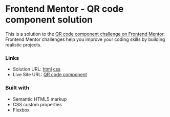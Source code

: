 # Frontend Mentor - QR code component solution

This is a solution to the [QR code component challenge on Frontend Mentor](https://www.frontendmentor.io/challenges/qr-code-component-iux_sIO_H). Frontend Mentor challenges help you improve your coding skills by building realistic projects. 


### Links

- Solution URL: 
[html](https://github.com/antonistarzynski/qr-code-component/blob/main/index.html)
[css](https://github.com/antonistarzynski/qr-code-component/blob/main/style.css)
- Live Site URL: [QR code component](https://antonistarzynski.github.io/qr-code-component/)


### Built with

- Semantic HTML5 markup
- CSS custom properties
- Flexbox







